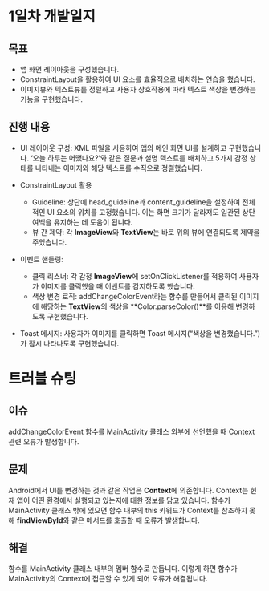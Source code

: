 # 1일차 개발일지

## 목표
- 앱 화면 레이아웃을 구성했습니다.
- ConstraintLayout을 활용하여 UI 요소를 효율적으로 배치하는 연습을 했습니다.
- 이미지뷰와 텍스트뷰를 정렬하고 사용자 상호작용에 따라 텍스트 색상을 변경하는 기능을 구현했습니다.

## 진행 내용
- UI 레이아웃 구성: XML 파일을 사용하여 앱의 메인 화면 UI를 설계하고 구현했습니다. ‘오늘 하루는 어땠나요?’와 같은 질문과 설명 텍스트를 배치하고 5가지 감정 상태를 나타내는 이미지와 해당 텍스트를 수직으로 정렬했습니다.

- ConstraintLayout 활용
    - Guideline: 상단에 head_guideline과 content_guideline을 설정하여 전체적인 UI 요소의 위치를 고정했습니다. 이는 화면 크기가 달라져도 일관된 상단 여백을 유지하는 데 도움이 됩니다.
    - 뷰 간 제약: 각 **ImageView**와 **TextView**는 바로 위의 뷰에 연결되도록 제약을 주었습니다. 

- 이벤트 핸들링:
    - 클릭 리스너: 각 감정 **ImageView**에 setOnClickListener를 적용하여 사용자가 이미지를 클릭했을 때 이벤트를 감지하도록 했습니다.
    - 색상 변경 로직: addChangeColorEvent라는 함수를 만들어서 클릭된 이미지에 해당하는 **TextView**의 색상을 **Color.parseColor()**를 이용해 변경하도록 구현했습니다. 

- Toast 메시지: 사용자가 이미지를 클릭하면 Toast 메시지(“색상을 변경했습니다.”)가 잠시 나타나도록 구현했습니다. 

# 트러블 슈팅

## 이슈
addChangeColorEvent 함수를 MainActivity 클래스 외부에 선언했을 때 Context 관련 오류가 발생합니다.

## 문제
Android에서 UI를 변경하는 것과 같은 작업은 **Context**에 의존합니다. Context는 현재 앱이 어떤 환경에서 실행되고 있는지에 대한 정보를 담고 있습니다. 함수가 MainActivity 클래스 밖에 있으면 함수 내부의 this 키워드가 Context를 참조하지 못해 **findViewById**와 같은 메서드를 호출할 때 오류가 발생합니다.

## 해결
함수를 MainActivity 클래스 내부의 멤버 함수로 만듭니다. 이렇게 하면 함수가 MainActivity의 Context에 접근할 수 있게 되어 오류가 해결됩니다.